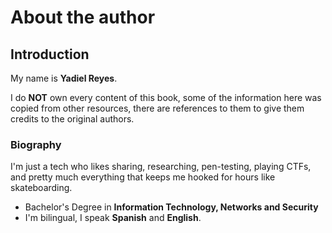 # About the author

## Introduction

My name is **Yadiel Reyes**.

I do **NOT** own every content of this book, some of the information here was copied from other resources, there are references to them to give them credits to the original authors.

### Biography

I'm just a tech who likes sharing, researching, pen-testing, playing CTFs, and pretty much everything that keeps me hooked for hours like skateboarding.

* Bachelor's Degree in **Information Technology, Networks and Security**
* I'm bilingual, I speak **Spanish** and **English**.
